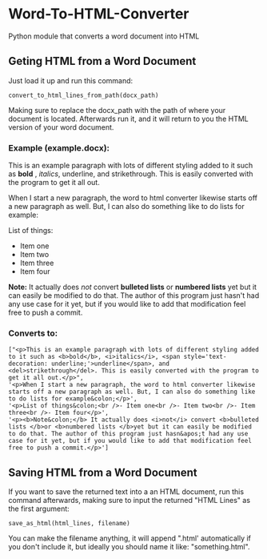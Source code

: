 # Word-To-HTML-Converter
Python module that converts a word document into HTML

## Geting HTML from a Word Document

Just load it up and run this command:

    convert_to_html_lines_from_path(docx_path)

Making sure to replace the docx_path with the path of where your document is located. Afterwards run it, and it will return to you the HTML version of your word document.

### Example (example.docx):

This is an example paragraph with lots of different styling added to it such as **bold** , _italics_, underline, and strikethrough. This is easily converted with the program to get it all out.

When I start a new paragraph, the word to html converter likewise starts off a new paragraph as well. But, I can also do something like to do lists for example:

List of things:
- Item one
- Item two
- Item three
- Item four

**Note:** It actually does _not_ convert **bulleted lists** or **numbered lists** yet but it can easily be modified to do that. The author of this program just hasn&#39;t had any use case for it yet, but if you would like to add that modification feel free to push a commit.

### Converts to:

    ["<p>This is an example paragraph with lots of different styling added to it such as <b>bold</b>, <i>italics</i>, <span style='text-decoration: underline;'>underline</span>, and <del>strikethrough</del>. This is easily converted with the program to get it all out.</p>",
    '<p>When I start a new paragraph, the word to html converter likewise starts off a new paragraph as well. But, I can also do something like to do lists for example&colon;</p>',
    '<p>List of things&colon;<br />- Item one<br />- Item two<br />- Item three<br />- Item four</p>',
    '<p><b>Note&colon;</b> It actually does <i>not</i> convert <b>bulleted lists </b>or <b>numbered lists </b>yet but it can easily be modified to do that. The author of this program just hasn&apos;t had any use case for it yet, but if you would like to add that modification feel free to push a commit.</p>']

## Saving HTML from a Word Document

If you want to save the returned text into a an HTML document, run this command afterwards, making sure to input the returned "HTML Lines" as the first argument:

    save_as_html(html_lines, filename)

You can make the filename anything, it will append ".html' automatically if you don't include it, but ideally you should name it like: "something.html".